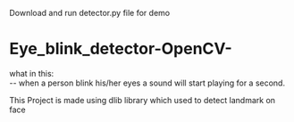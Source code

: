Download and run detector.py file for demo
# Eye_blink_detector-OpenCV-

what in this:<br/>
-- when a person blink his/her eyes a sound will start playing for a second.<br/>

This Project is made using dlib library which used to detect landmark on face<br/>
